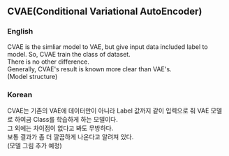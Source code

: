 ## CVAE(Conditional Variational AutoEncoder)

### English
CVAE is the simliar model to VAE, but give input data included label to model. So, CVAE train the class of dataset.<br>
There is no other difference.<br>
Generally, CVAE's result is known more clear than VAE's.<br>
(Model structure)<br>

### Korean
CVAE는 기존의 VAE에 데이터만이 아니라 Label 값까지 같이 입력으로 줘 VAE 모델로 하여금 Class를 학습하게 하는 모델이다.<br>
그 외에는 차이점이 없다고 봐도 무방하다.<br>
보통 결과가 좀 더 깔끔하게 나온다고 알려져 있다.<br>
(모델 그림 추가 예정)<br>
<br>

